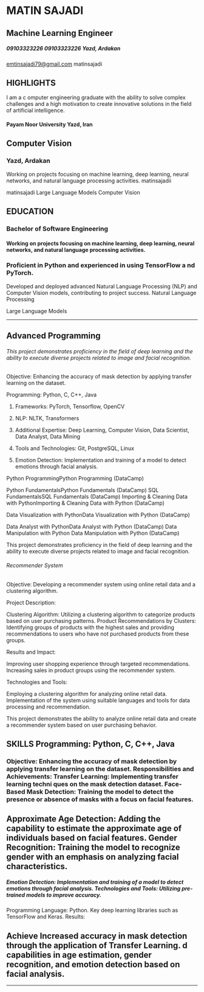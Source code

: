 # MATIN SAJADI

## Machine Learning Engineer

##### 09103323226 09103323226 Yazd, Ardakan

 emtinsajadi79@gmail.com matinsajadi


## HIGHLIGHTS

 I am a c omputer engineering graduate with the ability to solve complex challenges and a high motivation to create innovative solutions in the field of artificial intelligence.

#### Payam Noor University Yazd, Iran

## Computer Vision


### Yazd, Ardakan

 Working on projects focusing on machine learning, deep learning, neural networks, and natural language processing activities. matinsajadii

 matinsajadi Large Language Models Computer Vision

## EDUCATION

### Bachelor of Software Engineering

#### Working on projects focusing on machine learning, deep learning, neural networks, and natural language processing activities.

### Proficient in Python and experienced in using TensorFlow a nd PyTorch.
 Developed and deployed advanced Natural Language Processing (NLP) and Computer Vision models, contributing to project success. Natural Language Processing

 Large Language Models


-----

## Advanced Programming


###### This project demonstrates proficiency in the field of deep learning and the ability to execute diverse projects related to image and facial recognition.

Objective: Enhancing the accuracy of mask detection by applying transfer learning on the dataset.

Programming: Python, C, C++, Java
1. Frameworks: PyTorch, Tensorflow, OpenCV

2. NLP: NLTK, Transformers

3. Additional Expertise: Deep Learning, Computer Vision, Data Scientist, Data Analyst, Data Mining

4. Tools and Technologies: Git, PostgreSQL, Linux

5. Emotion Detection: Implementation and training of a model to detect emotions through facial analysis.

Python ProgrammingPython Programming (DataCamp)

Python FundamentalsPython Fundamentals (DataCamp)
SQL FundamentalsSQL Fundamentals (DataCamp)
Importing & Cleaning Data with PythonImporting & Cleaning Data with Python (DataCamp)

Data Visualization with PythonData Visualization with Python (DataCamp)

Data Analyst with PythonData Analyst with Python (DataCamp)
Data Manipulation with Python Data Manipulation with Python (DataCamp)

This project demonstrates proficiency in the field of deep learning and the ability to execute diverse projects related to image and facial
recognition.

###### Recommender System

Objective: Developing a recommender system using online retail data and a clustering algorithm.

Project Description:

Clustering Algorithm: Utilizing a clustering algorithm to categorize products based on user purchasing patterns.
Product Recommendations by Clusters: Identifying groups of products with the highest sales and providing recommendations to users who have not
purchased products from these groups.

Results and Impact:

Improving user shopping experience through targeted recommendations.
Increasing sales in product groups using the recommender system.

Technologies and Tools:

Employing a clustering algorithm for analyzing online retail data.
Implementation of the system using suitable languages and tools for data processing and recommendation.

This project demonstrates the ability to analyze online retail data and create a recommender system based on user purchasing behavior.


## SKILLS Programming: Python, C, C++, Java
### Objective: Enhancing the accuracy of mask detection by applying transfer learning on the dataset. Responsibilities and Achievements:  Transfer Learning: Implementing transfer learning techni ques on the mask detection dataset.  Face-Based Mask Detection: Training the model to detect the presence or absence of masks with a focus on facial features.

##  Approximate Age Detection: Adding the capability to estimate the approximate age of individuals based on facial features.  Gender Recognition: Training the model to recognize gender with an emphasis on analyzing facial characteristics.
#####  Emotion Detection: Implementation and training of a model to detect emotions through facial analysis. Technologies and Tools: Utilizing pre-trained models to improve accuracy.

 Programming Language: Python. Key deep learning libraries such as TensorFlow and Keras. Results:

## Achieve Increased accuracy in mask detection through the application of Transfer Learning. d capabilities in age estimation, gender recognition, and emotion detection based on facial analysis.


-----

